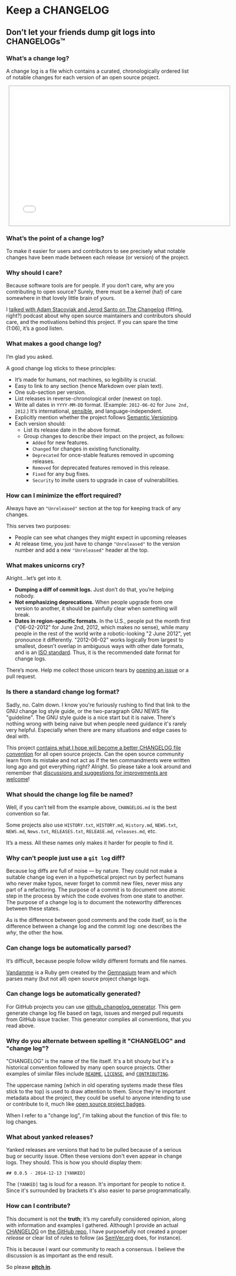 # Keep a CHANGELOG

## Don’t let your friends dump git logs into CHANGELOGs™

### What’s a change log?
A change log is a file which contains a curated, chronologically ordered
list of notable changes for each version of an open source project.

<a href="CHANGELOG.md" title="An example of a CHANGELOG file."><iframe src="CHANGELOG.md" width="570" height="350" seamless="seamless" style="border: 1px solid #aaa; padding: 1em; margin: 0 0.5em;"></iframe></a>

### What’s the point of a change log?
To make it easier for users and contributors to see precisely what
notable changes have been made between each release (or version) of the project.

### Why should I care?
Because software tools are for people. If you don’t care, why are
you contributing to open source? Surely, there must be a kernel (ha!)
of care somewhere in that lovely little brain of yours.

I [talked with Adam Stacoviak and Jerod Santo on The Changelog][thechangelog]
(fitting, right?) podcast about why open source maintainers and
contributors should care, and the motivations behind this project.
If you can spare the time (1:06), it’s a good listen.

### What makes a good change log?
I’m glad you asked.

A good change log sticks to these principles:

- It’s made for humans, not machines, so legibility is crucial.
- Easy to link to any section (hence Markdown over plain text).
- One sub-section per version.
- List releases in reverse-chronological order (newest on top).
- Write all dates in `YYYY-MM-DD` format. (Example: `2012-06-02` for `June 2nd, 2012`.) It’s international, [sensible](http://xkcd.com/1179/), and language-independent.
- Explicitly mention whether the project follows [Semantic Versioning][semver].
- Each version should:
  - List its release date in the above format.
  - Group changes to describe their impact on the project, as follows:
    - `Added` for new features.
    - `Changed` for changes in existing functionality.
    - `Deprecated` for once-stable features removed in upcoming releases.
    - `Removed` for deprecated features removed in this release.
    - `Fixed` for any bug fixes.
    - `Security` to invite users to upgrade in case of vulnerabilities.

### How can I minimize the effort required?
Always have an `"Unreleased"` section at the top for keeping track of any
changes.

This serves two purposes:

- People can see what changes they might expect in upcoming releases
- At release time, you just have to change `"Unreleased"` to the version number
  and add a new `"Unreleased"` header at the top.

### What makes unicorns cry?
Alright…let’s get into it.

- **Dumping a diff of commit logs.** Just don’t do that, you’re helping nobody.
- **Not emphasizing deprecations.** When people upgrade from one version to
  another, it should be painfully clear when something will break.
- **Dates in region-specific formats.** In the U.S., people put the month first
  ("06-02-2012" for June 2nd, 2012, which makes *no* sense), while many people
  in the rest of the world write a robotic-looking "2 June 2012", yet pronounce 
  it differently. "2012-06-02" works logically from largest to smallest, doesn't 
  overlap in ambiguous ways with other date formats, and is an
  [ISO standard](http://www.iso.org/iso/home/standards/iso8601.htm). Thus, it
  is the recommended date format for change logs.

There’s more. Help me collect those unicorn tears by
[opening an issue][issues]
or a pull request.

### Is there a standard change log format?
Sadly, no. Calm down. I know you're furiously rushing to find that link
to the GNU change log style guide, or the two-paragraph GNU NEWS file
"guideline". The GNU style guide is a nice start but it is naive.
There's nothing wrong with being naive but when people need
guidance it's rarely very helpful. Especially when there are many
situations and edge cases to deal with.

This project [contains what I hope will become a better CHANGELOG file convention][CHANGELOG]
for all open source projects. Can the open source community learn from
its mistake and not act as if the ten commandments were written long ago
and got everything right? Alright. So please take a look around and
remember that [discussions and suggestions for improvements are welcome][issues]!

### What should the change log file be named?
Well, if you can’t tell from the example above, `CHANGELOG.md` is the
best convention so far.

Some projects also use `HISTORY.txt`, `HISTORY.md`, `History.md`, `NEWS.txt`,
`NEWS.md`, `News.txt`, `RELEASES.txt`, `RELEASE.md`, `releases.md`, etc.

It’s a mess. All these names only makes it harder for people to find it.

### Why can’t people just use a `git log` diff?
Because log diffs are full of noise — by nature. They could not make a suitable
change log even in a hypothetical project run by perfect humans who never make
typos, never forget to commit new files, never miss any part of a refactoring.
The purpose of a commit is to document one atomic step in the process by which
the code evolves from one state to another. The purpose of a change log is to
document the noteworthy differences between these states.

As is the difference between good comments and the code itself,
so is the difference between a change log and the commit log:
one describes the *why*, the other the how.

### Can change logs be automatically parsed?
It’s difficult, because people follow wildly different formats and file names.

[Vandamme][vandamme] is a Ruby gem
created by the [Gemnasium][gemnasium] team and which parses
many (but not all) open source project change logs.

### Can change logs be automatically generated?
For GitHub projects you can use [github_changelog_generator](https://github.com/skywinder/Github-Changelog-Generator). This gem generate change log file based on tags, issues and merged pull requests from GitHub issue tracker. This generator complies all conventions, that you read above.

### Why do you alternate between spelling it "CHANGELOG" and "change log"?
"CHANGELOG" is the name of the file itself. It's a bit shouty but it's a
historical convention followed by many open source projects. Other
examples of similar files include [`README`](README.md), [`LICENSE`](LICENSE),
and [`CONTRIBUTING`](CONTRIBUTING.md).

The uppercase naming (which in old operating systems made these files stick
to the top) is used to draw attention to them. Since they're important
metadata about the project, they could be useful to anyone intending to use
or contribute to it, much like [open source project badges][shields].

When I refer to a "change log", I'm talking about the function of this
file: to log changes.

### What about yanked releases?
Yanked releases are versions that had to be pulled because of a serious
bug or security issue. Often these versions don't even appear in change
logs. They should. This is how you should display them:

`## 0.0.5 - 2014-12-13 [YANKED]`

The `[YANKED]` tag is loud for a reason. It's important for people to
notice it. Since it's surrounded by brackets it's also easier to parse
programmatically.

### How can I contribute?
This document is not the **truth**; it’s my carefully considered
opinion, along with information and examples I gathered.
Although I provide an actual [CHANGELOG][] on [the GitHub repo][gh],
I have purposefully not created a proper *release* or clear list of rules
to follow (as [SemVer.org][semver] does, for instance).

This is because I want our community to reach a consensus. I believe the
discussion is as important as the end result.

So please [**pitch in**][gh].

[CHANGELOG]: ./CHANGELOG.md
[gemnasium]: http://gemnasium.com
[gh]: https://github.com/olivierlacan/keep-a-changelog
[issues]: https://github.com/olivierlacan/keep-a-changelog/issues
[semver]: http://semver.org
[shields]: http://shields.io
[thechangelog]: http://5by5.tv/changelog/127
[vandamme]: https://github.com/tech-angels/vandamme/
